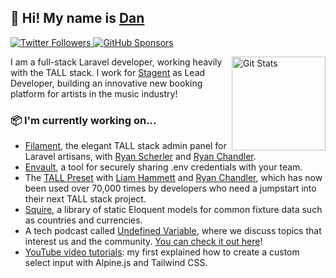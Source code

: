 ## 🦒 Hi! My name is [Dan](https://twitter.com/danjharrin)

<p>
  <a href="https://twitter.com/danjharrin">
    <img alt="Twitter Followers" src="https://img.shields.io/twitter/follow/danjharrin?style=for-the-badge&logo=twitter&color=00ACEE">
  </a>

  <a href="https://github.com/sponsors/danharrin">
    <img alt="GitHub Sponsors" src="https://img.shields.io/static/v1?label=Sponsor&message=%E2%9D%A4&style=for-the-badge&logo=github&color=FF69B4">
  </a>
</p>

<a href="https://github.com/danharrin"><img alt="Git Stats" src="https://github-readme-stats.vercel.app/api?username=danharrin&show_icons=true" align="right" height="150" /></a>

I am a full-stack Laravel developer, working heavily with the TALL stack. I work for [Stagent](https://stagent.com) as Lead Developer, building an innovative new booking platform for artists in the music industry!

### 📦 I'm currently working on...
- [Filament](https://github.com/laravel-filament/filament), the elegant TALL stack admin panel for Laravel artisans, with [Ryan Scherler](https://github.com/ryanscherler) and [Ryan Chandler](https://github.com/ryangjchandler).
- [Envault](https://github.com/envault/envault), a tool for securely sharing .env credentials with your team.
- The [TALL Preset](https://github.com/laravel-frontend-presets/tall) with [Liam Hammett](https://github.com/imliam) and [Ryan Chandler](https://github.com/ryangjchandler), which has now been used over 70,000 times by developers who need a jumpstart into their next TALL stack project.
- [Squire](https://github.com/squirephp/squire), a library of static Eloquent models for common fixture data such as countries and currencies.
- A tech podcast called [Undefined Variable](https://undefined-variable.transistor.fm), where we discuss topics that interest us and the community. [You can check it out here](https://undefined-variable.transistor.fm)!
- [YouTube video tutorials](https://youtube.com/channel/UCXpwqLsgBnot6Qz9swdlbZA): my first explained how to create a custom select input with Alpine.js and Tailwind CSS.
